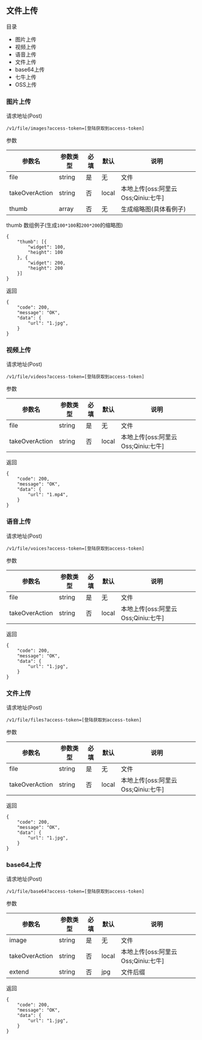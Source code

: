## 文件上传

目录

- 图片上传
- 视频上传
- 语音上传
- 文件上传
- base64上传
- 七牛上传
- OSS上传

### 图片上传

请求地址(Post)

```
/v1/file/images?access-token=[登陆获取到access-token]
```

参数

参数名 | 参数类型| 必填 | 默认 | 说明
---|---|---|---|---
file | string| 是 | 无 | 文件
takeOverAction | string| 否 | local | 本地上传[oss:阿里云Oss;Qiniu:七牛]
thumb | array| 否 | 无 | 生成缩略图(具体看例子)

thumb 数组例子(生成`100*100`和`200*200`的缩略图)

```
{
	"thumb": [{
		"widget": 100,
		"height": 100
	}, {
		"widget": 200,
		"height": 200
	}]
}
```

返回

```
{
    "code": 200,
    "message": "OK",
    "data": {
        "url": "1.jpg",
    }
}
```

### 视频上传

请求地址(Post)

```
/v1/file/videos?access-token=[登陆获取到access-token]
```

参数

参数名 | 参数类型| 必填 | 默认 | 说明
---|---|---|---|---
file | string| 是 | 无 | 文件
takeOverAction | string| 否 | local | 本地上传[oss:阿里云Oss;Qiniu:七牛]

返回

```
{
    "code": 200,
    "message": "OK",
    "data": {
        "url": "1.mp4",
    }
}
```

### 语音上传

请求地址(Post)

```
/v1/file/voices?access-token=[登陆获取到access-token]
```

参数

参数名 | 参数类型| 必填 | 默认 | 说明
---|---|---|---|---
file | string| 是 | 无 | 文件
takeOverAction | string| 否 | local | 本地上传[oss:阿里云Oss;Qiniu:七牛]

返回

```
{
    "code": 200,
    "message": "OK",
    "data": {
        "url": "1.jpg",
    }
}
```

### 文件上传

请求地址(Post)

```
/v1/file/files?access-token=[登陆获取到access-token]
```

参数

参数名 | 参数类型| 必填 | 默认 | 说明
---|---|---|---|---
file | string| 是 | 无 | 文件
takeOverAction | string| 否 | local | 本地上传[oss:阿里云Oss;Qiniu:七牛]

返回

```
{
    "code": 200,
    "message": "OK",
    "data": {
        "url": "1.jpg",
    }
}
```

### base64上传

请求地址(Post)

```
/v1/file/base64?access-token=[登陆获取到access-token]
```

参数

参数名 | 参数类型| 必填 | 默认 | 说明
---|---|---|---|---
image | string| 是 | 无 | 文件
takeOverAction | string| 否 | local | 本地上传[oss:阿里云Oss;Qiniu:七牛]
extend | string| 否 | jpg | 文件后缀 

返回

```
{
    "code": 200,
    "message": "OK",
    "data": {
        "url": "1.jpg",
    }
}
```